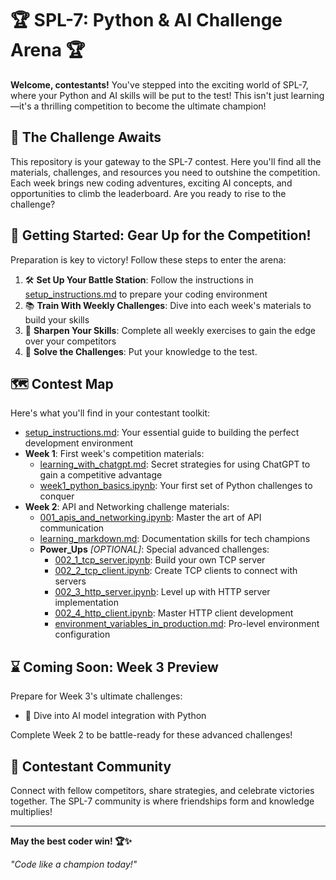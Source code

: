 # 🏆 SPL-7: Python & AI Challenge Arena 🏆

**Welcome, contestants!** You've stepped into the exciting world of SPL-7, where your Python and AI skills will be put to the test! This isn't just learning—it's a thrilling competition to become the ultimate champion!

## 🚀 The Challenge Awaits

This repository is your gateway to the SPL-7 contest. Here you'll find all the materials, challenges, and resources you need to outshine the competition. Each week brings new coding adventures, exciting AI concepts, and opportunities to climb the leaderboard. Are you ready to rise to the challenge?

## 🏁 Getting Started: Gear Up for the Competition!

Preparation is key to victory! Follow these steps to enter the arena:

1. 🛠️ **Set Up Your Battle Station**: Follow the instructions in [setup_instructions.md](./setup_instructions.md) to prepare your coding environment
2. 📚 **Train With Weekly Challenges**: Dive into each week's materials to build your skills
3. 💪 **Sharpen Your Skills**: Complete all weekly exercises to gain the edge over your competitors
4. 🧩 **Solve the Challenges**: Put your knowledge to the test.

## 🗺️ Contest Map

Here's what you'll find in your contestant toolkit:

- [setup_instructions.md](./setup_instructions.md): Your essential guide to building the perfect development environment
- **Week 1**: First week's competition materials:
  - [learning_with_chatgpt.md](./week1/learning_with_chatgpt.md): Secret strategies for using ChatGPT to gain a competitive advantage
  - [week1_python_basics.ipynb](./week1/week1_python_basics.ipynb): Your first set of Python challenges to conquer
- **Week 2**: API and Networking challenge materials:
  - [001_apis_and_networking.ipynb](./week2/001_apis_and_networking.ipynb): Master the art of API communication
  - [learning_markdown.md](./week2/learning_markdown.md): Documentation skills for tech champions
  - **Power_Ups**  _[OPTIONAL]_: Special advanced challenges:
    - [002_1_tcp_server.ipynb](./week2/power_ups/002_1_tcp_server.ipynb): Build your own TCP server
    - [002_2_tcp_client.ipynb](./week2/power_ups/002_2_tcp_client.ipynb): Create TCP clients to connect with servers
    - [002_3_http_server.ipynb](./week2/power_ups/002_3_http_server.ipynb): Level up with HTTP server implementation
    - [002_4_http_client.ipynb](./week2/power_ups/002_4_http_client.ipynb): Master HTTP client development
    - [environment_variables_in_production.md](./week2/power_ups/environment_variables_in_production.md): Pro-level environment configuration

## ⌛ Coming Soon: Week 3 Preview

Prepare for Week 3's ultimate challenges:
- 🤖 Dive into AI model integration with Python

Complete Week 2 to be battle-ready for these advanced challenges!

## 💬 Contestant Community

Connect with fellow competitors, share strategies, and celebrate victories together. The SPL-7 community is where friendships form and knowledge multiplies!

---

**May the best coder win! 🏆✨**

*"Code like a champion today!"*
